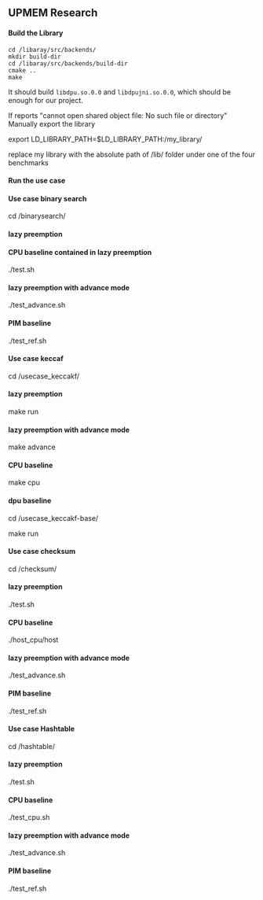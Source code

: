 ## UPMEM Research

#### Build the Library
```
cd /libaray/src/backends/
mkdir build-dir
cd /libaray/src/backends/build-dir
cmake ..
make
```

It should build `libdpu.so.0.0` and `libdpujni.so.0.0`, which should be enough for our project.

If reports "cannot open shared object file: No such file or directory"
Manually export the library

export LD_LIBRARY_PATH=$LD_LIBRARY_PATH:/my_library/

replace my library with the absolute path of /lib/ folder under one of the four benchmarks

#### Run the use case
#### Use case binary search

cd /binarysearch/

#### lazy preemption

#### CPU baseline contained in lazy preemption

./test.sh

#### lazy preemption with advance mode

./test_advance.sh

#### PIM baseline

./test_ref.sh






#### Use case keccaf

cd /usecase_keccakf/

#### lazy preemption

make run

#### lazy preemption with advance mode

make advance

#### CPU baseline

make cpu

#### dpu baseline

cd /usecase_keccakf-base/

make run








#### Use case checksum

cd /checksum/

#### lazy preemption

./test.sh

#### CPU baseline

./host_cpu/host

#### lazy preemption with advance mode

./test_advance.sh

#### PIM baseline

./test_ref.sh









#### Use case Hashtable

cd /hashtable/

#### lazy preemption

./test.sh

#### CPU baseline

./test_cpu.sh

#### lazy preemption with advance mode

./test_advance.sh

#### PIM baseline

./test_ref.sh

